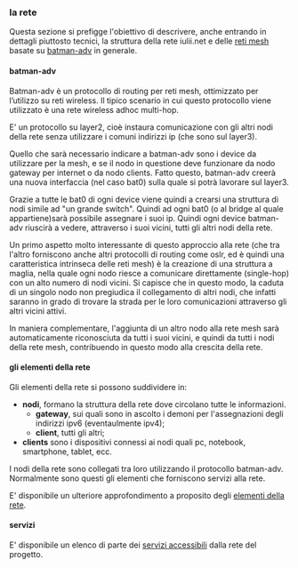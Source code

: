 ### la rete

Questa sezione si prefigge l'obiettivo di descrivere, anche entrando in dettagli piuttosto tecnici, la struttura della rete iulii.net e delle [reti mesh](http://it.wikipedia.org/wiki/Wireless_mesh_network "wireless mesh network su wikipedia") basate su [batman-adv](http://www.open-mesh.org/wiki/batman-adv/ "batman-adv homepage") in generale. 

#### batman-adv

Batman-adv è un protocollo di routing per reti mesh, ottimizzato per l’utilizzo su reti  wireless. Il tipico scenario in cui questo protocollo viene utilizzato è una rete wireless adhoc multi-hop.

E' un protocollo su layer2, cioè instaura comunicazione con gli altri nodi della rete senza utilizzare i comuni indirizzi ip (che sono sul layer3).

Quello che sarà necessario indicare a batman-adv sono i device da utilizzare per la mesh, e se il nodo in questione deve funzionare da nodo gateway per internet o da nodo clients. Fatto questo, batman-adv creerà una nuova interfaccia (nel caso bat0) sulla quale si potrà lavorare sul layer3.

Grazie a tutte le bat0 di ogni device viene quindi a crearsi una struttura di nodi simile ad "un grande switch". Quindi ad ogni bat0 (o al bridge al quale appartiene)sarà possibile assegnare i suoi ip. Quindi ogni device batman-adv riuscirà a vedere, attraverso i suoi vicini, tutti gli altri nodi della rete.

Un primo aspetto molto interessante di questo approccio alla rete (che tra l'altro forniscono anche altri protocolli di routing come oslr, ed è quindi una caratteristica intrinseca delle reti mesh) è la creazione di una struttura a maglia, nella quale ogni nodo riesce a comunicare direttamente (single-hop) con un alto numero di nodi vicini. Si capisce che in questo modo, la caduta di un singolo nodo non pregiudica il collegamento di altri nodi, che infatti saranno in grado di trovare la strada per le loro comunicazioni attraverso gli altri vicini attivi.

In maniera complementare, l'aggiunta di un altro nodo alla rete mesh sarà automaticamente riconosciuta da tutti i suoi vicini, e quindi da tutti i nodi della rete mesh, contribuendo in questo modo alla crescita della rete.

#### gli elementi della rete

Gli elementi della rete si possono suddividere in:

* **nodi**, formano la struttura della rete dove circolano tutte le informazioni.
   	* **gateway**, sui quali sono in ascolto i demoni per l'assegnazioni degli indirizzi ipv6 (eventaulmente ipv4);
   	* **client**, tutti gli altri;
* **clients** sono i dispositivi connessi ai nodi quali pc, notebook, smartphone, tablet, ecc.

I nodi della rete sono collegati tra loro utilizzando il protocollo batman-adv. Normalmente sono questi gli elementi che forniscono servizi alla rete.

E' disponibile un ulteriore approfondimento a proposito degli [elementi della rete](elementi/ "approfondimento sugli elementi della rete").

#### servizi 

E' disponibile un elenco di parte dei [servizi accessibili](servizi.html "servizi") dalla rete del progetto.
